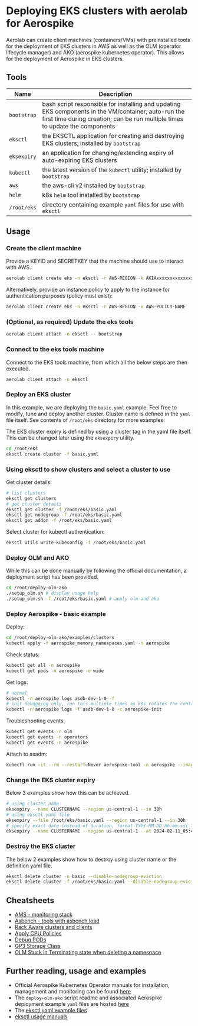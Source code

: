 # Deploying EKS clusters with aerolab for Aerospike

Aerolab can create client machines (containers/VMs) with preinstalled tools for the deployment of EKS clusters in AWS as well as the OLM (operator lifecycle manager) and AKO (aerospike kubernetes operator). This allows for the deployment of Aerospike in EKS clusters.

## Tools

Name | Description
--- | ---
`bootstrap` | bash script responsible for installing and updating EKS components in the VM/container; auto-run the first time during creation; can be run multiple times to update the components
`eksctl` | the EKSCTL application for creating and destroying EKS clusters; installed by `bootstrap`
`eksexpiry` | an application for changing/extending expiry of auto-expiring EKS clusters
`kubectl` | the latest version of the `kubectl` utility; installed by `bootstrap`
`aws` | the aws-cli v2 installed by `bootstrap`
`helm` | k8s `helm` tool installed by `bootstrap`
`/root/eks` | directory containing example `yaml` files for use with `eksctl`

## Usage

### Create the client machine

Provide a KEYID and SECRETKEY that the machine should use to interact with AWS.

```bash
aerolab client create eks -n eksctl -r AWS-REGION -k AKIAxxxxxxxxxxxxxx -s xxxxxxxxxxxxxxxxxx
```

Alternatively, provide an instance policy to apply to the instance for authentication purposes (policy must exist):

```bash
aerolab client create eks -n eksctl -r AWS-REGION -x AWS-POLICY-NAME
```

### (Optional, as required) Update the eks tools

```bash
aerolab client attach -n eksctl -- bootstrap
```

### Connect to the eks tools machine

Connect to the EKS tools machine, from which all the below steps are then executed.

```bash
aerolab client attach -n eksctl
```

### Deploy an EKS cluster

In this example, we are deploying the `basic.yaml` example. Feel free to modify, tune and deploy another cluster. Cluster name is defined in the `yaml` file itself. See contents of `/root/eks` directory for more examples.

The EKS cluster expiry is defined by using a cluster tag in the yaml file itself. This can be changed later using the `eksexpiry` utility.

```bash
cd /root/eks
eksctl create cluster -f basic.yaml
```

### Using eksctl to show clusters and select a cluster to use

Get cluster details:

```bash
# list clusters
eksctl get clusters
# get cluster details
eksctl get cluster -f /root/eks/basic.yaml
eksctl get nodegroup -f /root/eks/basic.yaml
eksctl get addon -f /root/eks/basic.yaml
```

Select cluster for kubectl authentication:

```bash
eksctl utils write-kubeconfig -f /root/eks/basic.yaml
```

### Deploy OLM and AKO

While this can be done manually by following the official documentation, a deployment script has been provided.

```bash
cd /root/deploy-olm-ako
./setup_olm.sh # display usage help
./setup_olm.sh -f /root/eks/basic.yaml # apply olm and ako
```

### Deploy Aerospike - basic example

Deploy:

```bash
cd /root/deploy-olm-ako/examples/clusters
kubectl apply -f aerospike_memory_namespaces.yaml -n aerospike
```

Check status:

```bash
kubectl get all -n aerospike
kubectl get pods -n aerospike -o wide
```

Get logs:

```bash
# normal
kubectl -n aerospike logs asdb-dev-1-0 -f
# init debugging only, run this multiple times as k8s rotates the containers until a useful error appears
kubectl -n aerospike logs -f asdb-dev-1-0 -c aerospike-init
```

Troubleshooting events:

```bash
kubectl get events -n olm
kubectl get events -n operators
kubectl get events -n aerospike
```

Attach to asadm:

```bash
kubectl run -it --rm --restart=Never aerospike-tool -n aerospike --image=aerospike/aerospike-tools:latest -- asadm -h asdb-dev-1-0.asdb-dev.aerospike:3000 -U admin -Padmin123
```

### Change the EKS cluster expiry

Below 3 examples show how this can be achieved.

```bash
# using cluster name
eksexpiry --name CLUSTERNAME --region us-central-1 --in 30h
# using eksctl yaml file
eksexpiry --file /root/eks/basic.yaml --region us-central-1 --in 30h
# specify exact date instead of duration, format YYYY-MM-DD_hh:mm:ss[_TZ] ; if timezone is not specified, UTC is assumed
eksexpiry --name CLUSTERNAME --region us-central-1 --at 2024-02-11_05:40:15_0700
```

### Destroy the EKS cluster

The below 2 examples show how to destroy using cluster name or the definition yaml file.

```bash
eksctl delete cluster -n basic --disable-nodegroup-eviction
eksctl delete cluster -f /root/eks/basic.yaml --disable-nodegroup-eviction
```

## Cheatsheets

* [AMS - monitoring stack](other/ams.md)
* [Asbench - tools with asbench load](other/asbench.md)
* [Rack Aware clusters and clients](other/rackaware.md)
* [Apply CPU Policies](other/cpu_policy.md)
* [Debug PODs](other/debug_pods.md)
* [GP3 Storage Class](other/gp3_storage_class.md)
* [OLM Stuck in Terminating state when deleting a namespace](other/olm_stuck_deleting_namespace.md)

## Further reading, usage and examples

* Official Aerospike Kubernetes Operator manuals for installation, management and monitoring can be found [here](https://aerospike.com/docs/cloud/kubernetes/operator)
* The `deploy-olm-ako` script readme and associated Aerospike deployment example `yaml` files are hosted [here](https://github.com/colton-aerospike/deploy-olm-ako/tree/eksctl)
* The [eksctl yaml example files](https://github.com/eksctl-io/eksctl/tree/main/examples)
* [eksctl usage manuals](https://eksctl.io/usage/schema/#metadata-tags)
